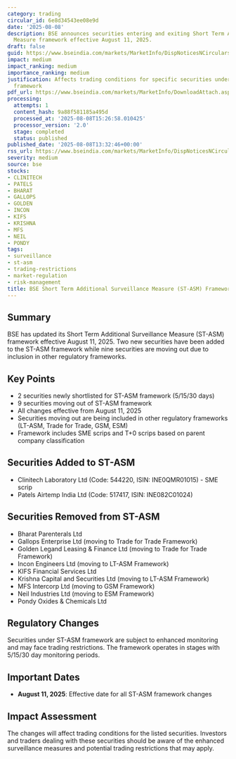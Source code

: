 ```yaml
---
category: trading
circular_id: 6e8d34543ee08e9d
date: '2025-08-08'
description: BSE announces securities entering and exiting Short Term Additional Surveillance
  Measure framework effective August 11, 2025.
draft: false
guid: https://www.bseindia.com/markets/MarketInfo/DispNoticesNCirculars.aspx?Noticeid={F9ACCC78-787A-4028-89D6-3E31D572A46A}&noticeno=20250808-41&dt=08/08/2025&icount=41&totcount=52&flag=0
impact: medium
impact_ranking: medium
importance_ranking: medium
justification: Affects trading conditions for specific securities under surveillance
  framework
pdf_url: https://www.bseindia.com/markets/MarketInfo/DownloadAttach.aspx?id=20250808-41&attachedId=6d3b422f-7b10-48ac-be16-fab0be01b046
processing:
  attempts: 1
  content_hash: 9a88f581185a495d
  processed_at: '2025-08-08T15:26:58.010425'
  processor_version: '2.0'
  stage: completed
  status: published
published_date: '2025-08-08T13:32:46+00:00'
rss_url: https://www.bseindia.com/markets/MarketInfo/DispNoticesNCirculars.aspx?Noticeid={F9ACCC78-787A-4028-89D6-3E31D572A46A}&noticeno=20250808-41&dt=08/08/2025&icount=41&totcount=52&flag=0
severity: medium
source: bse
stocks:
- CLINITECH
- PATELS
- BHARAT
- GALLOPS
- GOLDEN
- INCON
- KIFS
- KRISHNA
- MFS
- NEIL
- PONDY
tags:
- surveillance
- st-asm
- trading-restrictions
- market-regulation
- risk-management
title: BSE Short Term Additional Surveillance Measure (ST-ASM) Framework Updates
---
```


## Summary

BSE has updated its Short Term Additional Surveillance Measure (ST-ASM) framework effective August 11, 2025. Two new securities have been added to the ST-ASM framework while nine securities are moving out due to inclusion in other regulatory frameworks.

## Key Points

- 2 securities newly shortlisted for ST-ASM framework (5/15/30 days)
- 9 securities moving out of ST-ASM framework
- All changes effective from August 11, 2025
- Securities moving out are being included in other regulatory frameworks (LT-ASM, Trade for Trade, GSM, ESM)
- Framework includes SME scrips and T+0 scrips based on parent company classification

## Securities Added to ST-ASM

- Clinitech Laboratory Ltd (Code: 544220, ISIN: INE0QMR01015) - SME scrip
- Patels Airtemp India Ltd (Code: 517417, ISIN: INE082C01024)

## Securities Removed from ST-ASM

- Bharat Parenterals Ltd
- Gallops Enterprise Ltd (moving to Trade for Trade Framework)
- Golden Legand Leasing & Finance Ltd (moving to Trade for Trade Framework)
- Incon Engineers Ltd (moving to LT-ASM Framework)
- KIFS Financial Services Ltd
- Krishna Capital and Securities Ltd (moving to LT-ASM Framework)
- MFS Intercorp Ltd (moving to GSM Framework)
- Neil Industries Ltd (moving to ESM Framework)
- Pondy Oxides & Chemicals Ltd

## Regulatory Changes

Securities under ST-ASM framework are subject to enhanced monitoring and may face trading restrictions. The framework operates in stages with 5/15/30 day monitoring periods.

## Important Dates

- **August 11, 2025**: Effective date for all ST-ASM framework changes

## Impact Assessment

The changes will affect trading conditions for the listed securities. Investors and traders dealing with these securities should be aware of the enhanced surveillance measures and potential trading restrictions that may apply.